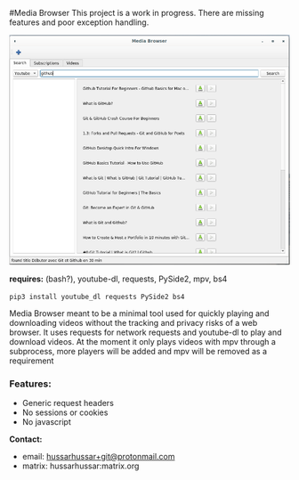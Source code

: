 #Media Browser
This project is a work in progress. There are missing features and poor exception handling.


![screenshot](/resources/screen.png)

**requires:** (bash?), youtube-dl, requests, PySide2, mpv, bs4

``pip3 install youtube_dl requests PySide2 bs4``

Media Browser meant to be a minimal tool used for quickly playing and downloading videos without the tracking and privacy risks of a web browser. It uses requests for network requests and youtube-dl to play and download videos. At the moment it only plays videos with mpv through a subprocess, more players will be added and mpv will be removed as a requirement


### Features:
* Generic request headers
* No sessions or cookies
* No javascript

 **Contact:**
 
* email: hussarhussar+git@protonmail.com
* matrix: hussarhussar:matrix.org
